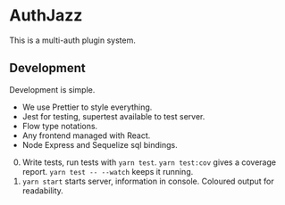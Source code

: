 # AuthJazz
This is a multi-auth plugin system.

## Development
Development is simple.
 * We use Prettier to style everything.
 * Jest for testing, supertest available to test server.
 * Flow type notations.
 * Any frontend managed with React.
 * Node Express and Sequelize sql bindings.

0. Write tests, run tests with `yarn test`. `yarn test:cov` gives a coverage report. `yarn test -- --watch` keeps it running.
0. `yarn start` starts server, information in console. Coloured output for readability.